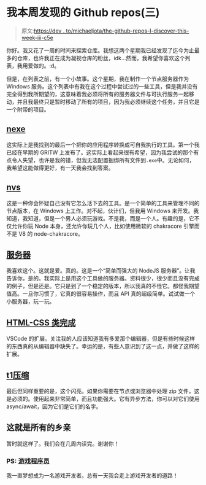 # 我本周发现的 Github repos(三)

> 原文:[https://dev . to/michaeljota/the-github-repos-I-discover-this-week-iii-c5e](https://dev.to/michaeljota/the-github-repos-i-discover-this-week-iii-c5e)

你好。我又花了一周的时间来探索仓库。我想这两个星期我已经发现了迄今为止最多的仓库，也许我正在成为凝视仓库的粉丝，idk...然而，我希望你喜欢这个列表，我用爱做的。:d。

但是，在列表之前，有一个小故事。这个星期，我在制作一个节点服务器作为 Windows 服务。这个列表中有我在这个过程中尝试过的一些工具，但是我并没有完全得到我所期望的，这意味着我必须将所有的服务器文件与可执行服务一起移动，并且我最终只是暂时移动了所有的项目，因为我必须继续这个任务，并且它是一个附带的项目。

## [nexe](https://github.com/nexe/nexe)

这实际上是我找到的最后一个把你的应用程序转换成可自我执行的工具。第一个我已经在早期的 GRITW 上发布了。这实际上看起来很有希望，因为我尝试的那个有点令人失望，也许是我的错，但我无法配置捆绑所有文件到`.exe`中。无论如何，我希望这能做得更好，有一天我会找到答案。

## [nvs](https://github.com/jasongin/nvs)

这是一种你会怀疑自己没有它怎么活下去的工具。是一个简单的工具来管理不同的节点版本，在 Windows 上工作。对不起，伙计们，但我用 Windows 来开发。我知道，我知道，但是一个男人必须玩游戏。不是我，而是一个人。有趣的是，它不仅允许你玩 Node 本身，还允许你玩几个人，比如使用微软的 chakracore 引擎而不是 V8 的 node-chakracore。

## [服务器](https://github.com/franciscop/server)

我喜欢这个。这就是爱。真的。这是一个“简单而强大的 NodeJS 服务器”。让我告诉你，是的。我实际上是用这个工具做的服务器。资料很少，很少而且没有完成的例子，但是还是。它只是到了一个稳定的版本，所以我真的不怪它。都怪我期望值高。一旦你习惯了，它真的很容易操作，而且 API 真的超级简单。试试做一个小服务器，玩一玩。

## [HTML-CSS 类完成](https://github.com/zignd/HTML-CSS-Class-Completion)

VSCode 的扩展。关注我的人应该知道我有多爱那个编辑器，但是有些时候这样的东西真的从编辑器中缺失了。幸运的是，有些人意识到了这一点，并做了这样的扩展。

## [t1](#jszip)[压缩](https://github.com/Stuk/jszip)

最后但同样重要的是，这个闪亮。如果你需要在节点或浏览器中处理 zip 文件，这是必须的。使用起来非常简单，而且功能强大。它有异步方法，你可以对它们使用 async/await，因为它们是它们的名字。

## 这就是所有的乡亲

暂时就这样了。我们会在几周内读完。谢谢你！

### PS: [游戏程序员](https://github.com/miloyip/game-programmer)

我一直梦想成为一名游戏开发者。总有一天我会走上游戏开发者的道路！